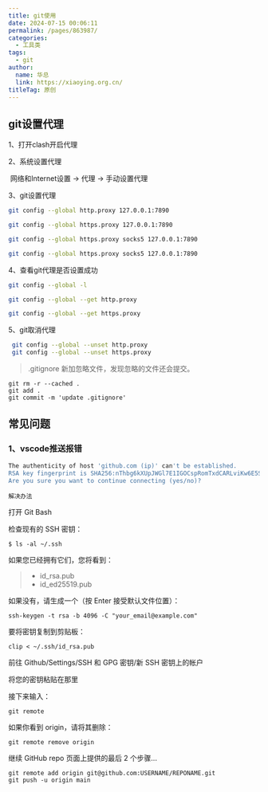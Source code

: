 ```yaml
---
title: git使用
date: 2024-07-15 00:06:11
permalink: /pages/863987/
categories:
  - 工具类
tags:
  - git
author: 
  name: 华总
  link: https://xiaoying.org.cn/
titleTag: 原创
---
```

## git设置代理

1、打开clash开启代理

2、系统设置代理

​    网络和Internet设置 -> 代理 -> 手动设置代理

3、git设置代理

```bash
git config --global http.proxy 127.0.0.1:7890
```

```bash
git config --global https.proxy 127.0.0.1:7890
```

```bash
git config --global https.proxy socks5 127.0.0.1:7890
```

```bash
git config --global https.proxy socks5 127.0.0.1:7890
```

4、查看git代理是否设置成功

```bash
git config --global -l
```

```bash
git config --global --get http.proxy
```

```bash
git config --global --get https.proxy
```

5、git取消代理

```sh
 git config --global --unset http.proxy
 git config --global --unset https.proxy
```

> .gitignore 新加忽略文件，发现忽略的文件还会提交。

```
git rm -r --cached .
git add .
git commit -m 'update .gitignore'
```

## 常见问题

### 1、vscode推送报错

```sh
The authenticity of host 'github.com (ip)' can't be established.
RSA key fingerprint is SHA256:nThbg6kXUpJWGl7E1IGOCspRomTxdCARLviKw6E5SY8.
Are you sure you want to continue connecting (yes/no)?
```

`解决办法`

打开 Git Bash

检查现有的 SSH 密钥：

```
$ ls -al ~/.ssh
```

如果您已经拥有它们，您将看到：

> - id_rsa.pub
> - id_ed25519.pub

如果没有，请生成一个（按 Enter 接受默认文件位置）：

```
ssh-keygen -t rsa -b 4096 -C "your_email@example.com"
```

要将密钥复制到剪贴板：

```
clip < ~/.ssh/id_rsa.pub
```

前往 Github/Settings/SSH 和 GPG 密钥/新 SSH 密钥上的帐户

将您的密钥粘贴在那里

接下来输入：

```
git remote
```

如果你看到 origin，请将其删除：

```
git remote remove origin
```

继续 GitHub repo 页面上提供的最后 2 个步骤...

```
git remote add origin git@github.com:USERNAME/REPONAME.git
git push -u origin main
```
